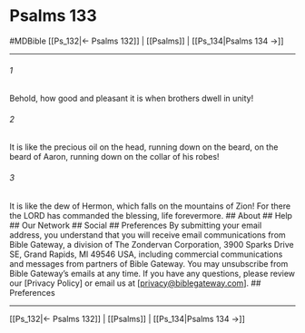 # Psalms 133
#MDBible
[[Ps_132|← Psalms 132]] | [[Psalms]] | [[Ps_134|Psalms 134 →]]

***


###### 1 
Behold, how good and pleasant it is when brothers dwell in unity! 

###### 2 
It is like the precious oil on the head, running down on the beard, on the beard of Aaron, running down on the collar of his robes! 

###### 3 
It is like the dew of Hermon, which falls on the mountains of Zion! For there the LORD has commanded the blessing, life forevermore. ## About ## Help ## Our Network ## Social ## Preferences By submitting your email address, you understand that you will receive email communications from Bible Gateway, a division of The Zondervan Corporation, 3900 Sparks Drive SE, Grand Rapids, MI 49546 USA, including commercial communications and messages from partners of Bible Gateway. You may unsubscribe from Bible Gateway&rsquo;s emails at any time. If you have any questions, please review our [Privacy Policy] or email us at [privacy@biblegateway.com]. ## Preferences

***

[[Ps_132|← Psalms 132]] | [[Psalms]] | [[Ps_134|Psalms 134 →]]
